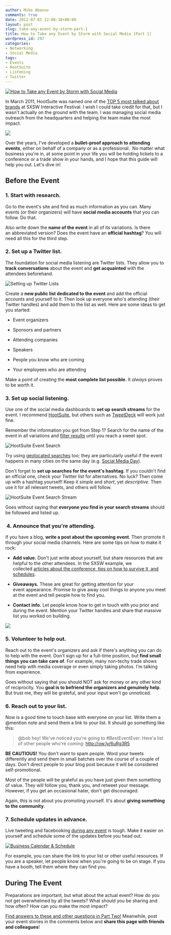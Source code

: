 ```yaml
---
author: Mike Abasov
comments: true
date: 2012-07-03 12:00:10+00:00
layout: post
slug: take-any-event-by-storm-part-1
title: How to Take any Event by Storm with Social Media [Part 1]
wordpress_id: 297
categories:
- Networking
- Social Media
tags:
- Events
- HootSuite
- Listening
- Twitter
---
```


[![How to Take any Event by Storm with Social Media](/wp-content/uploads/2012/07/storm1.png)](/2012/07/03/take-any-event-by-storm-part-1/)

In March 2011, HootSuite was named one of the [TOP 5 most talked about brands](http://radar.oreilly.com/2011/03/sxsw-champion-2011.html) at SXSW Interactive Festival. I wish I could take credit for that, but I wasn't actually on the ground with the team. I was managing social media outreach from the headquarters and helping the team make the most impact.


[![](http://radar.oreilly.com/2011/03/10/sxsw-chart-companies.png)](http://radar.oreilly.com/2011/03/sxsw-champion-2011.html)


Over the years, I've developed a **bullet-proof approach to attending events**, either on behalf of a company or as a professional.  No matter what business you're in, at some point in your life you will be holding tickets to a conference or a trade show in your hands, and I hope that this guide will help you out. Let's dive in!


## Before the Event




### 1. Start with research.


Go to the event's site and find as much information as you can. Many events (or their organizers) will have **social media accounts** that you can follow. Do that.

Also write down the **name of the event** in all of its variations. Is there an abbreviated version? Does the event have an **official hashtag**? You will need all this for the third step.


### 2. Set up a Twitter list.


The foundation for social media listening are Twitter lists. They allow you to **track conversations** about the event and **get acquainted** with the attendees beforehand.


![Setting up Twitter Lists](/wp-content/uploads/2012/07/Screen-Shot-2012-07-02-at-2.46.41-AM.png)


Create a **new public list dedicated to the event** and add the official accounts and yourself to it. Then look up everyone who's attending (their Twitter handles) and add them to the list as well. Here are some ideas to get you started:



	
  * Event organizers

	
  * Sponsors and partners

	
  * Attending companies

	
  * Speakers

	
  * People you know who are coming

	
  * Your employees who are attending


Make a point of creating the **most complete list possible**. It _always_ proves to be worth it.


### 3. Set up social listening.


Use one of the social media dashboards to **set up search streams** for the event. I recommend [HootSuite](http://hootsuite.com), but others such as [TweetDeck](http://tweetdeck.com) will work just fine.

Remember the information you got from Step 1? Search for the name of the event in all variations and [filter results](/2010/09/08/how-to-monitor-your-topic-on-twitter/) until you reach a sweet spot.


![HootSuite Event Search](/wp-content/uploads/2012/07/Screen-Shot-2012-07-02-at-2.50.57-AM.png)


Try using [geolocated searches](/2012/06/25/advanced-social-listening-using-geolocation/) too; they are particularly useful if the event happens in many cities on the same day (e.g. [Social Media Day](http://meetup.com/mashable)).

Don't forget to **set up searches for the event's hashtag**. If you couldn't find an official one, check your Twitter list for alternatives. No luck? Then come up with a hashtag yourself! Keep it _simple_ and _short_, yet _descriptive_. Then use it for all relevant tweets, and others will follow.


![HootSuite Event Search Stream](/wp-content/uploads/2012/07/Screen-Shot-2012-07-02-at-2.54.08-AM.png)


Goes without saying that **everyone you find in your search streams** should be followed and listed up.


###  4. Announce that you're attending.


If you have a blog, **write a post about the upcoming event**. Then promote it through your social media channels. Here are some tips on how to make it rock:



	
  * **Add value.** Don't just write about yourself, but share resources that are helpful to the other attendees. In the SXSW example, we collected [articles about the conference, tips on how to survive it, and schedules](http://blog.hootsuite.com/sxsw2011/).

	
  * **Giveaways.** These are great for getting attention for your event appearance. Promise to give away cool things to anyone you meet at the event and tell people how to find you.

	
  * **Contact info.** Let people know how to get in touch with you prior and during the event. Mention your Twitter handles and share that massive list you worked on building.




[![](/wp-content/uploads/2012/07/Screen-Shot-2012-07-02-at-2.56.53-AM-500x291.png)](http://blog.hootsuite.com/sxsw2011/)





### 5. Volunteer to help out.


Reach out to the event's organizers and ask if there's anything you can do to help with the event. Don't sign up for a full-time position, but **find small things you can take care of**. For example, many non-techy trade shows need help with media coverage or even simply taking photos. I'm talking from experience.

Goes without saying that you should NOT ask for money or any other kind of reciprocity. You **goal is to befriend the organizers and genuinely help**. But trust me, they will be grateful, and your input won't go unnoticed.


### 6. Reach out to your list.


Now is a good time to touch base with everyone on your list. Write them a @mention note and send them a link to your list. It should go something like this:


> @bob hey! We've noticed you're going to #BestEventEver. Here'a list of other people who're coming: http://ow.ly/6uRg3R5


**BE CAUTIOUS!** You don't want to spam people. Word your tweets differently and send them in small batches over the course of a couple of days. Don't direct people to your blog post because it will be considered self-promotional.

Most of the people will be grateful as you have just given them something of value. They will follow you, thank you, and retweet your message. However, if you get an occasional hater, don't get discouraged.

Again, this is not about you promoting yourself. It's about **giving something to the community**.


### 7. Schedule updates in advance.


Live tweeting and facebooking [during any event](/2012/07/04/take-any-event-by-storm-part-2/) is tough. Make it easier on yourself and schedule some of the updates before you head out.


[![Business Calendar & Schedule](http://farm8.staticflickr.com/7030/6812481635_ed463ae1fa.jpg)](http://www.flickr.com/photos/42931449@N07/6812481635/)


For example, you can share the link to your list or other useful resources. If you are a speaker, let people know when you're going to be on stage. If you have a booth, tell them where they can find you.


## During The Event


Preparations are important, but what about the actual event? How do you not get overwhelmed by all the tweets? What should you be sharing and how often? How can you make the most impact?

[Find answers to these and other questions in Part Two!](/2012/07/04/take-any-event-by-storm-part-2/) Meanwhile, post your event stories in the comments below and **share this page with friends and colleagues**!
